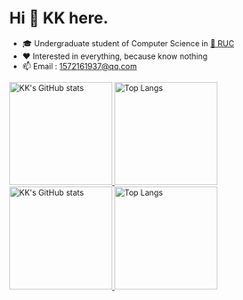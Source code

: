 # Hi 👋 KK here.

* 🎓 Undergraduate student of Computer Science in [🏫 RUC](https://www.ruc.edu.cn/)
* ❤️ Interested in everything, because know nothing
* 📫 Email : [1572161937@qq.com](mailto:1572161937@qq.com)



<a href="https://github-readme-stats-one-bice.vercel.app/api?username=1572161937&show_icons=true&include_all_commits=true&role=OWNER,ORGANIZATION_MEMBER#gh-light-mode-only" target="_blank">
  <img src="https://github-readme-stats-one-bice.vercel.app/api?username=1572161937&show_icons=true&include_all_commits=true&role=OWNER,ORGANIZATION_MEMBER#gh-light-mode-only" alt="KK's GitHub stats" height="185px">
</a>
<a href="https://github-readme-stats-one-bice.vercel.app/api/top-langs/?username=1572161937&layout=compact&langs_count=8&include_all_commits=true&role=OWNER,ORGANIZATION_MEMBER#gh-light-mode-only">
  <img src="https://github-readme-stats-one-bice.vercel.app/api/top-langs/?username=1572161937&layout=compact&langs_count=8&include_all_commits=true&role=OWNER,ORGANIZATION_MEMBER#gh-light-mode-only" alt="Top Langs" height="185px">
</a>

<a href="https://github-readme-stats-one-bice.vercel.app/api?username=1572161937&theme=calm&show_icons=true&include_all_commits=true&role=OWNER,ORGANIZATION_MEMBER#gh-dark-mode-only" target="_blank">
  <img src="https://github-readme-stats-one-bice.vercel.app/api?username=1572161937&theme=calm&show_icons=true&include_all_commits=true&role=OWNER,ORGANIZATION_MEMBER#gh-dark-mode-only" alt="KK's GitHub stats" height="185px">
</a>
<a href="https://github-readme-stats-one-bice.vercel.app/api/top-langs/?username=1572161937&theme=calm&layout=compact&langs_count=8&include_all_commits=true&role=OWNER,ORGANIZATION_MEMBER#gh-dark-mode-only">
  <img src="https://github-readme-stats-one-bice.vercel.app/api/top-langs/?username=1572161937&theme=calm&layout=compact&langs_count=8&include_all_commits=true&role=OWNER,ORGANIZATION_MEMBER#gh-dark-mode-only" alt="Top Langs" height="185px">
</a>
